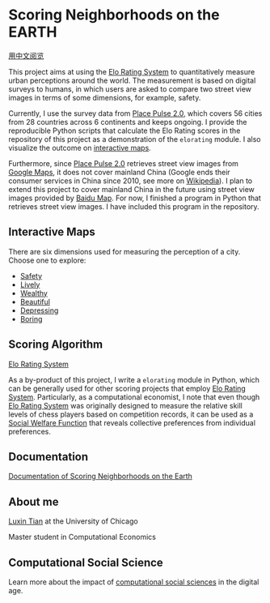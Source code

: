 # Scoring Neighborhoods on the EARTH

[用中文阅览](https://luxin-tian.github.io/Scoring-Neighborhoods-on-the-Earth/Chinese)

This project aims at using the [Elo Rating System](https://en.wikipedia.org/wiki/Elo_rating_system) to quantitatively measure urban perceptions around the world. The measurement is based on digital surveys to humans, in which users are asked to compare two street view images in terms of some dimensions, for example, safety. 

Currently, I use the survey data from [Place Pulse 2.0](http://pulse.media.mit.edu/data/), which covers 56 cities from 28 countries across 6 continents and keeps ongoing. I provide the reproducible Python scripts that calculate the Elo Rating scores in the repository of this project as a demonstration of the ``elorating`` module. I also visualize the outcome on [interactive maps](https://luxin-tian.github.io/Scoring-Neighborhoods-on-the-Earth/). 

Furthermore, since [Place Pulse 2.0](http://pulse.media.mit.edu/data/) retrieves street view images from [Google Maps](https://developers.google.com/maps/documentation), it does not cover mainland China (Google ends their consumer services in China since 2010, see more on [Wikipedia](https://en.wikipedia.org/wiki/Google_China)). I plan to extend this project to cover mainland China in the future using street view images provided by [Baidu Map](https://lbsyun.baidu.com). For now, I finished a program in Python that retrieves street view images. I have included this program in the repository. 


## Interactive Maps
There are six dimensions used for measuring the perception of a city. Choose one to explore: 
- [Safety](https://luxin-tian.github.io/Scoring-Neighborhoods-on-the-Earth/safety)
- [Lively](https://luxin-tian.github.io/Scoring-Neighborhoods-on-the-Earth/lively)
- [Wealthy](https://luxin-tian.github.io/Scoring-Neighborhoods-on-the-Earth/wealthy)
- [Beautiful](https://luxin-tian.github.io/Scoring-Neighborhoods-on-the-Earth/beautiful)
- [Depressing](https://luxin-tian.github.io/Scoring-Neighborhoods-on-the-Earth/depressing)
- [Boring](https://luxin-tian.github.io/Scoring-Neighborhoods-on-the-Earth/boring)

## Scoring Algorithm
[Elo Rating System](https://en.wikipedia.org/wiki/Elo_rating_system)

As a by-product of this project, I write a ``elorating`` module in Python, which can be generally used for other scoring projects that employ [Elo Rating System](https://en.wikipedia.org/wiki/Elo_rating_system). Particularly, as a computational economist, I note that even though [Elo Rating System](https://en.wikipedia.org/wiki/Elo_rating_system) was originally designed to measure the relative skill levels of chess players based on competition records, it can be used as a [Social Welfare Function](https://en.wikipedia.org/wiki/Social_welfare_function) that reveals collective preferences from individual preferences. 

## Documentation
[Documentation of Scoring Neighborhoods on the Earth](https://luxin-tian.github.io/Scoring-Neighborhoods-on-the-Earth/build/html/index.html)

## About me
[Luxin Tian](https://luxin-tian.github.io/profile/) at the University of Chicago

Master student in Computational Economics 

## Computational Social Science
Learn more about the impact of [computational social sciences](https://macss.uchicago.edu) in the digital age. 